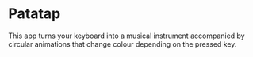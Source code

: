 # Patatap
This app turns your keyboard into a musical instrument accompanied by circular animations that change colour depending on the pressed key.
